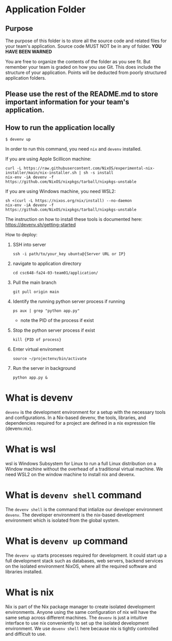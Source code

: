 # Application Folder

## Purpose
The purpose of this folder is to store all the source code and related files for your team's application. Source code MUST NOT be in any of folder. <strong>YOU HAVE BEEN WARNED</strong>

You are free to organize the contents of the folder as you see fit. But remember your team is graded on how you use Git. This does include the structure of your application. Points will be deducted from poorly structured application folders.

## Please use the rest of the README.md to store important information for your team's application.

## How to run the application locally
```
$ devenv up
```

In order to run this command, you need `nix` and `devenv` installed.

If you are using Apple Scillicon machine:
```
curl -L https://raw.githubusercontent.com/NixOS/experimental-nix-installer/main/nix-installer.sh | sh -s install
nix-env -iA devenv -f https://github.com/NixOS/nixpkgs/tarball/nixpkgs-unstable
```

If you are using Windows machine, you need WSL2:
```
sh <(curl -L https://nixos.org/nix/install) --no-daemon
nix-env -iA devenv -f https://github.com/NixOS/nixpkgs/tarball/nixpkgs-unstable
```

The instruction on how to install these tools is documented here:
https://devenv.sh/getting-started

How to deploy:


1. SSH into server

    `ssh -i path/to/your_key ubuntu@{Server URL or IP}`

2. navigate to application directory

   `cd csc648-fa24-03-team01/application/`

3. Pull the main branch

    `git pull origin main`

4. Identify the running python server process if running

    `ps aux | grep "python app.py"`

    * note the PID of the process if exist

5. Stop the python server process if exist

    `kill {PID of process}`

6. Enter virtual enviroment

    `source ~/projectenv/bin/activate`

7. Run the server in background 

    `python app.py &`


# What is devenv

`devenv` is the development environment for a setup with the necessary tools and configurations. In a Nix-based devenv, the tools, libraries, and dependencies required for a project are defined in a nix expression file (devenv.nix).

# What is wsl

wsl is Windows Subsystem for Linux to run a full Linux distribution on a Window machine without the overhead of a traditional virtual machine. We need WSL2 on the window machine to install nix and devenx.

# What is `devenv shell` command

The `devenv shell` is the command that intialize our developer environment `devenv`. The developer environment is the nix-based development environment which is isolated from the global system. 

# What is `devenv up` command

The `devenv up` starts processes required for development. It could start up a full development stack such as databases, web servers, backend services on the isolated environment NixOS, where all the required software and libraries installed.

# What is nix 

Nix is part of the Nix package manager to create isolated development environments. Anyone using the same configuration of nix will have the same setup across different machines. 
The `devenv` is just a intuitive interface to use nix conveniently to set up the isolated development environment. We use `devenv shell` here because nix is tightly controlled and difficult to use.